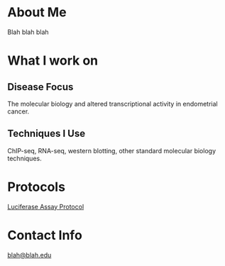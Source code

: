 # About Me
Blah blah blah

# What I work on
## Disease Focus
The molecular biology and altered transcriptional activity in endometrial cancer.
## Techniques I Use
ChIP-seq, RNA-seq, western blotting, other standard molecular biology techniques.

# Protocols
[Luciferase Assay Protocol](protocols/LuciferaseReporter.md) 

# Contact Info
blah@blah.edu


